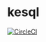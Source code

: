 # kesql

[![CircleCI](https://circleci.com/gh/kotlin-everywhere/kesql.svg?style=svg)](https://circleci.com/gh/kotlin-everywhere/kesql)